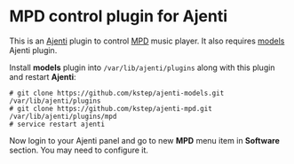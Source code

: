 # MPD control plugin for Ajenti

This is an [Ajenti][] plugin to control [MPD][] music player.
It also requires [models][] Ajenti plugin.

Install **models** plugin into `/var/lib/ajenti/plugins` along with this plugin and restart **Ajenti**:

```
# git clone https://github.com/kstep/ajenti-models.git /var/lib/ajenti/plugins
# git clone https://github.com/kstep/ajenti-mpd.git /var/lib/ajenti/plugins/mpd
# service restart ajenti
```

Now login to your Ajenti panel and go to new **MPD** menu item in **Software** section. You may need to configure it.

[Ajenti]: http://ajenti.org/
[MPD]: http://www.musicpd.org/
[models]: http://github.com/kstep/ajenti-models
